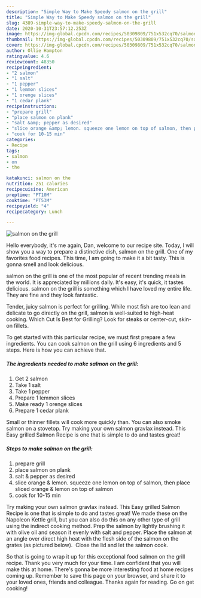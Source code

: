 ```yaml
---
description: "Simple Way to Make Speedy salmon on the grill"
title: "Simple Way to Make Speedy salmon on the grill"
slug: 4389-simple-way-to-make-speedy-salmon-on-the-grill
date: 2020-10-31T23:57:12.253Z
image: https://img-global.cpcdn.com/recipes/50309809/751x532cq70/salmon-on-the-grill-recipe-main-photo.jpg
thumbnail: https://img-global.cpcdn.com/recipes/50309809/751x532cq70/salmon-on-the-grill-recipe-main-photo.jpg
cover: https://img-global.cpcdn.com/recipes/50309809/751x532cq70/salmon-on-the-grill-recipe-main-photo.jpg
author: Ollie Hampton
ratingvalue: 4.6
reviewcount: 48350
recipeingredient:
- "2 salmon"
- "1 salt"
- "1 pepper"
- "1 lemmon slices"
- "1 orenge slices"
- "1 cedar plank"
recipeinstructions:
- "prepare grill"
- "place salmon on plank"
- "salt &amp; pepper as desired"
- "slice orange &amp; lemon. squeeze one lemon on top of salmon, then place sliced orange &amp; lemon  on top of salmon"
- "cook for 10-15 min"
categories:
- Recipe
tags:
- salmon
- on
- the

katakunci: salmon on the 
nutrition: 251 calories
recipecuisine: American
preptime: "PT10M"
cooktime: "PT53M"
recipeyield: "4"
recipecategory: Lunch

---
```



![salmon on the grill](https://img-global.cpcdn.com/recipes/50309809/751x532cq70/salmon-on-the-grill-recipe-main-photo.jpg)

Hello everybody, it's me again, Dan, welcome to our recipe site. Today, I will show you a way to prepare a distinctive dish, salmon on the grill. One of my favorites food recipes. This time, I am going to make it a bit tasty. This is gonna smell and look delicious.

salmon on the grill is one of the most popular of recent trending meals in the world. It is appreciated by millions daily. It's easy, it's quick, it tastes delicious. salmon on the grill is something which I have loved my entire life. They are fine and they look fantastic.

Tender, juicy salmon is perfect for grilling. While most fish are too lean and delicate to go directly on the grill, salmon is well-suited to high-heat cooking. Which Cut Is Best for Grilling? Look for steaks or center-cut, skin-on fillets.


To get started with this particular recipe, we must first prepare a few ingredients. You can cook salmon on the grill using 6 ingredients and 5 steps. Here is how you can achieve that.

<!--inarticleads1-->

##### The ingredients needed to make salmon on the grill:

1. Get 2 salmon
1. Take 1 salt
1. Take 1 pepper
1. Prepare 1 lemmon slices
1. Make ready 1 orenge slices
1. Prepare 1 cedar plank


Small or thinner fillets will cook more quickly than. You can also smoke salmon on a stovetop. Try making your own salmon gravlax instead. This Easy grilled Salmon Recipe is one that is simple to do and tastes great! 

<!--inarticleads2-->

##### Steps to make salmon on the grill:

1. prepare grill
1. place salmon on plank
1. salt &amp; pepper as desired
1. slice orange &amp; lemon. squeeze one lemon on top of salmon, then place sliced orange &amp; lemon  on top of salmon
1. cook for 10-15 min


Try making your own salmon gravlax instead. This Easy grilled Salmon Recipe is one that is simple to do and tastes great! We made these on the Napoleon Kettle grill, but you can also do this on any other type of grill using the indirect cooking method. Prep the salmon by lightly brushing it with olive oil and season it evenly with salt and pepper. Place the salmon at an angle over direct high heat with the flesh side of the salmon on the grates (as pictured below). ­­­­ Close the lid and let the salmon cook. 

So that is going to wrap it up for this exceptional food salmon on the grill recipe. Thank you very much for your time. I am confident that you will make this at home. There's gonna be more interesting food at home recipes coming up. Remember to save this page on your browser, and share it to your loved ones, friends and colleague. Thanks again for reading. Go on get cooking!
